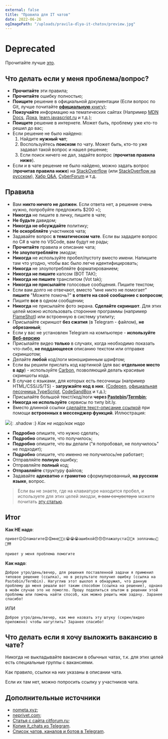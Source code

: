 ```yaml
---
external: false
title: "Правила для IT чатов"
date: 2022-06-26
ogImagePath: "/uploads/pravila-dlya-it-chatov/preview.jpg"
---
```


# Deprecated
Прочитайте лучше [это](https://habr.com/ru/post/460221).

## Что делать если у меня проблема/вопрос?

- **Прочитайте** эти правила;
- **Прочитайте** ошибку полностью;
- **Поищите** решение в официальной документации (Если вопрос по Git, лучше почитайте [**официальную** книгу](https://git-scm.com/book/ru/v2));
- **Поизучайте** информацию на тематических сайтах (Например [MDN Docs](https://developer.mozilla.org/ru/), [Дока](https://doka.guide/), [learn.javascript.ru](https://learn.javascript.ru/) и т.д.);
- **Поищите** решение в интернете. Может быть, проблему уже кто-то решил до вас;
- Если решение не было найдено:
   1. Найдите **нужный чат**;
   2. Воспользуйтесь **поиском** по чату. Может быть, кто-то уже задавал такой вопрос и нашел решение;
   3. Если поиск ничего не дал, задайте вопрос (**прочитав правила ниже**).
- Если и в чате решение не было найдено, можно задать вопрос (**прочитав правила ниже**) на [StackOverflow](https://stackoverflow.com/) (или [StackOverflow на русском](https://ru.stackoverflow.com/)), [Хабр Q&A](https://qna.habr.com/), [CyberForum](https://www.cyberforum.ru/) и т.д.

## Правила

- Вам **никто ничего не должен**. Если ответа нет, а решение очень нужно, попробуйте предложить $200 =);
- **Никогда** не пишите в личку, пишите в чате;
- **Не будьте** давидом;
- **Никогда не обсуждайте** политику;
- **Не оскорбляйте** участников чата;
- Задавайте вопрос **в тематическом чате**. Если вы зададите вопрос по C# в чате по VSCode, вам будут не рады;
- **Прочитайте** правила и описание чата;
- **Не злоупотребляйте** эмодзи;
- **Никогда** не используйте пробел/пустоту вместо имени. Напишите там что угодно, чтобы вас было легче идентифицировать;
- **Никогда** не злоупотребляйте форматированием;
- **Никогда не пишите** капсом (ВОТ ТАК);
- **Никогда не пишите** транслитом (Vot tak);
- **Никогда не присылайте** голосовые сообщения. Пишите текстом;
- Если вам долго не отвечают, вместо "мне никто не помогает" **пишите** "Можете помочь?" **в ответе на своё сообщение с вопросом**;
- Пишите **все** в одном сообщении;
- **Никогда** не присылайте фото экрана. **Сделайте скриншот**. Для этих целей можно использовать сторонние программы (например [FlameShot](https://flameshot.org/)) или встроенную в систему утилиту;
- Присылайте скриншот **без сжатия** (в Telegram - файлом), **не обрезанный**;
- Если у вас не установлен Telegram на компьютере - **используйте [Веб-версию](https://web.telegram.org)**
- Присылайте видео **только** в случаях, когда необходимо показать что-либо, **не поддающееся** описанию текстом или отправке скриншотом;
- Делайте **любой** код/логи моноширинным шрифтом;
- Если вы решили прислать код картинкой (для вас **отдельное место в аду**) - используйте [Carbon](https://carbon.now.sh/), позволяющий делать красивые скриншоты кода.
- В случае с языками, для которых есть песочницы (например HTML/CSS/JS/TS) - **загружайте код в них**. ([Codepen](https://codepen.io/), [официальная песочница TypeScript](https://www.typescriptlang.org/play/), [CodeSandBox](https://codesandbox.io/) и т.д.);
- Присылайте большой текст/код/логи **через [Pastebin](https://pastebin.com/)/[Termbin](https://termbin.com/)**;
- **Никогда не используйте** сервисы по типу bit.ly.
- Вместо длинной ссылки [сделайте текст-описание ссылкой](https://yandex.ru/search/?text=telegram+как+сделать+текст+ссылку+(гиперссылку)) при помощи **встроенных в мессенджер функций**. Иллюстрация:

![](/uploads/pravila-dlya-it-chatov/good-links.webp){: .shadow :}
_Как не надо/как надо_

- **Подробно** опишите, что нужно сделать;
- **Подробно** опишите, что получилось;
- **Подробно** опишите, что вы делали ("я попробовал, не получилось" не подходит);
- **Подробно** опишите, что именно не получилось/не работает;
- Отправляйте **полную** ошибку;
- Отправляйте **полный** код;
- **Отправляйте** структуру файлов;
- Задавайте **адекватно** и **грамотно** сформулированный, **на русском языке**, вопрос.

> Если вы не знаете, где на клавиатуре находится пробел, и используете для этих целей эмодзи, ~~я вам сочувствую~~ можете почитать [эту статью](https://compters.ru/index.php/copmyuternie-uroki/kak-polzovatsya-klaviaturoy).

## Итог

**Как НЕ надо**:

```text
привет😊😊памагите😡😡мне🙊🙊с😭😭😭ашибкой😞😞😞пажалуста😕🤩я зоплачю💵🤩💯❗️❗️❗️
```

```text
привет у меня проблема помогите
```

**Как надо**:

```text
Доброе утро/день/вечер, для решения поставленной задачи я применил типовое решение (ссылка), но в результате получил ошибку (ссылка на Pastebin/Termbin). Нагуглив этот выхлоп я обнаружил, что данную проблему до меня решали вот таким способом (ссылка на решение), однако в моём случае это не помогло. Прошу поделиться опытом в решении этой проблемы или помочь найти способ, как можно решить мою задачу. Заранее спасибо!
```

ИЛИ

```text
Доброе утро/день/вечер, как мне назвать эту штуку (скрин/видео приложено) чтобы нагуглить? Заранее спасибо!
```

## Что делать если я хочу выложить вакансию в чате?

Никогда не выкладывайте вакансии в обычных чатах, т.к. для этих целей есть специальные группы с вакансиями.

Как правило, ссылки на них указаны в описании чата.

Если их там нет, можно попросить ссылку у участников чата.

## Дополнительные источники

- [nometa.xyz](https://nometa.xyz/);
- [neprivet.com](https://neprivet.com/);
- [Статья с сайта citforum.ru](http://citforum.ru/howto/smart-questions-ru.shtml);
- [Копия it_chats из Telegram](https://github.com/SeryiBaran/tg-it-chats).
- [Список чатов, каналов и ботов в Telegram](https://github.com/goq/telegram-list).
